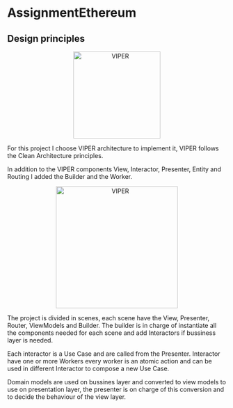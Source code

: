 # AssignmentEthereum

## Design principles

<p align="center">
    <img src="https://www.objc.io/images/issue-13/2014-06-07-viper-intro-0a53d9f8.jpg" alt="VIPER" height="200px">
</p>

For this project I choose VIPER architecture to implement it, VIPER follows the Clean Architecture principles.

In addition to the VIPER components View, Interactor, Presenter, Entity and Routing I added the Builder and the Worker.
<p align="center">
    <img src="https://www.objc.io/images/issue-13/2014-06-07-viper-wireframe-76305b6d.png" alt="VIPER" height="280px">
</p>

The project is divided in scenes, each scene have the View, Presenter, Router, ViewModels and Builder. The builder is in charge of instantiate all the components needed for each scene and add Interactors if bussiness layer is needed.

Each interactor is a Use Case and are called from the Presenter. Interactor have one or more Workers every worker is an atomic action and can be used in different Interactor to compose a new Use Case. 

Domain models are used on bussines layer and converted to view models to use on presentation layer, the presenter is on charge of this conversion and to decide the behaviour of the view layer.
